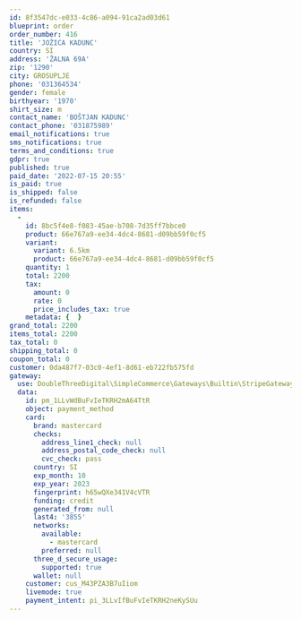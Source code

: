 ```yaml
---
id: 8f3547dc-e033-4c86-a094-91ca2ad03d61
blueprint: order
order_number: 416
title: 'JOŽICA KADUNC'
country: SI
address: 'ŽALNA 69A'
zip: '1290'
city: GROSUPLJE
phone: '031364534'
gender: female
birthyear: '1970'
shirt_size: m
contact_name: 'BOŠTJAN KADUNC'
contact_phone: '031875989'
email_notifications: true
sms_notifications: true
terms_and_conditions: true
gdpr: true
published: true
paid_date: '2022-07-15 20:55'
is_paid: true
is_shipped: false
is_refunded: false
items:
  -
    id: 8bc5f4e8-f083-45ae-b708-7d35ff7bbce0
    product: 66e767a9-ee34-4dc4-8681-d09bb59f0cf5
    variant:
      variant: 6.5km
      product: 66e767a9-ee34-4dc4-8681-d09bb59f0cf5
    quantity: 1
    total: 2200
    tax:
      amount: 0
      rate: 0
      price_includes_tax: true
    metadata: {  }
grand_total: 2200
items_total: 2200
tax_total: 0
shipping_total: 0
coupon_total: 0
customer: 0da487f7-03c0-4ef1-8d61-eb722fb575fd
gateway:
  use: DoubleThreeDigital\SimpleCommerce\Gateways\Builtin\StripeGateway
  data:
    id: pm_1LLvWdBuFvIeTKRH2mA64TtR
    object: payment_method
    card:
      brand: mastercard
      checks:
        address_line1_check: null
        address_postal_code_check: null
        cvc_check: pass
      country: SI
      exp_month: 10
      exp_year: 2023
      fingerprint: h65wQXe341V4cVTR
      funding: credit
      generated_from: null
      last4: '3855'
      networks:
        available:
          - mastercard
        preferred: null
      three_d_secure_usage:
        supported: true
      wallet: null
    customer: cus_M43PZA3B7uIiom
    livemode: true
    payment_intent: pi_3LLvIfBuFvIeTKRH2neKySUu
---
```

